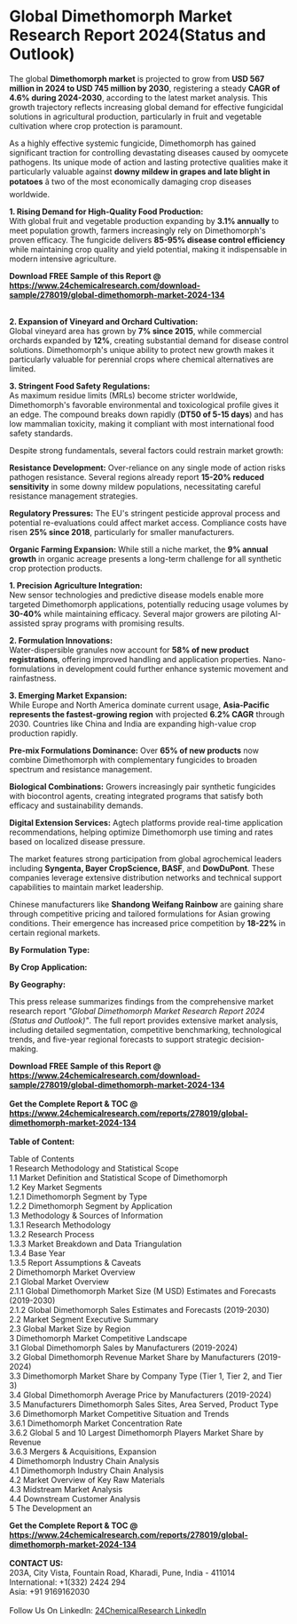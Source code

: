 <h1>Global Dimethomorph Market Research Report 2024(Status and Outlook)</h1><p>The global <strong>Dimethomorph market</strong> is projected to grow from <strong>USD 567 million in 2024 to USD 745 million by 2030</strong>, registering a steady <strong>CAGR of 4.6% during 2024-2030</strong>, according to the latest market analysis. This growth trajectory reflects increasing global demand for effective fungicidal solutions in agricultural production, particularly in fruit and vegetable cultivation where crop protection is paramount.</p><p>As a highly effective systemic fungicide, Dimethomorph has gained significant traction for controlling devastating diseases caused by oomycete pathogens. Its unique mode of action and lasting protective qualities make it particularly valuable against <strong>downy mildew in grapes and late blight in potatoes</strong> â two of the most economically damaging crop diseases worldwide.</p><p><strong>1. Rising Demand for High-Quality Food Production:</strong><br>
With global fruit and vegetable production expanding by <strong>3.1% annually</strong> to meet population growth, farmers increasingly rely on Dimethomorph's proven efficacy. The fungicide delivers <strong>85-95% disease control efficiency</strong> while maintaining crop quality and yield potential, making it indispensable in modern intensive agriculture.</p><div><b>Download FREE Sample of this Report @ 
            <a href="https://www.24chemicalresearch.com/download-sample/278019/global-dimethomorph-market-2024-134">
            https://www.24chemicalresearch.com/download-sample/278019/global-dimethomorph-market-2024-134</a></b></div><br><p><strong>2. Expansion of Vineyard and Orchard Cultivation:</strong><br>
Global vineyard area has grown by <strong>7% since 2015</strong>, while commercial orchards expanded by <strong>12%</strong>, creating substantial demand for disease control solutions. Dimethomorph's unique ability to protect new growth makes it particularly valuable for perennial crops where chemical alternatives are limited.</p><p><strong>3. Stringent Food Safety Regulations:</strong><br>
As maximum residue limits (MRLs) become stricter worldwide, Dimethomorph's favorable environmental and toxicological profile gives it an edge. The compound breaks down rapidly (<strong>DT50 of 5-15 days</strong>) and has low mammalian toxicity, making it compliant with most international food safety standards.</p><p>Despite strong fundamentals, several factors could restrain market growth:</p><p><strong>Resistance Development:</strong> Over-reliance on any single mode of action risks pathogen resistance. Several regions already report <strong>15-20% reduced sensitivity</strong> in some downy mildew populations, necessitating careful resistance management strategies.</p><p><strong>Regulatory Pressures:</strong> The EU's stringent pesticide approval process and potential re-evaluations could affect market access. Compliance costs have risen <strong>25% since 2018</strong>, particularly for smaller manufacturers.</p><p><strong>Organic Farming Expansion:</strong> While still a niche market, the <strong>9% annual growth</strong> in organic acreage presents a long-term challenge for all synthetic crop protection products.</p><p><strong>1. Precision Agriculture Integration:</strong><br>
New sensor technologies and predictive disease models enable more targeted Dimethomorph applications, potentially reducing usage volumes by <strong>30-40%</strong> while maintaining efficacy. Several major growers are piloting AI-assisted spray programs with promising results.</p><p><strong>2. Formulation Innovations:</strong><br>
Water-dispersible granules now account for <strong>58% of new product registrations</strong>, offering improved handling and application properties. Nano-formulations in development could further enhance systemic movement and rainfastness.</p><p><strong>3. Emerging Market Expansion:</strong><br>
While Europe and North America dominate current usage, <strong>Asia-Pacific represents the fastest-growing region</strong> with projected <strong>6.2% CAGR</strong> through 2030. Countries like China and India are expanding high-value crop production rapidly.</p><p><strong>Pre-mix Formulations Dominance:</strong> Over <strong>65% of new products</strong> now combine Dimethomorph with complementary fungicides to broaden spectrum and resistance management.</p><p><strong>Biological Combinations:</strong> Growers increasingly pair synthetic fungicides with biocontrol agents, creating integrated programs that satisfy both efficacy and sustainability demands.</p><p><strong>Digital Extension Services:</strong> Agtech platforms provide real-time application recommendations, helping optimize Dimethomorph use timing and rates based on localized disease pressure.</p><p>The market features strong participation from global agrochemical leaders including <strong>Syngenta, Bayer CropScience, BASF</strong>, and <strong>DowDuPont</strong>. These companies leverage extensive distribution networks and technical support capabilities to maintain market leadership.</p><p>Chinese manufacturers like <strong>Shandong Weifang Rainbow</strong> are gaining share through competitive pricing and tailored formulations for Asian growing conditions. Their emergence has increased price competition by <strong>18-22%</strong> in certain regional markets.</p><p><strong>By Formulation Type:</strong></p><p><strong>By Crop Application:</strong></p><p><strong>By Geography:</strong></p><p>This press release summarizes findings from the comprehensive market research report <em>"Global Dimethomorph Market Research Report 2024 (Status and Outlook)"</em>. The full report provides extensive market analysis, including detailed segmentation, competitive benchmarking, technological trends, and five-year regional forecasts to support strategic decision-making.</p><div><b>Download FREE Sample of this Report @ 
            <a href="https://www.24chemicalresearch.com/download-sample/278019/global-dimethomorph-market-2024-134">
            https://www.24chemicalresearch.com/download-sample/278019/global-dimethomorph-market-2024-134</a></b></div><br><div><b>Get the Complete Report & TOC @ 
            <a href="https://www.24chemicalresearch.com/reports/278019/global-dimethomorph-market-2024-134">
            https://www.24chemicalresearch.com/reports/278019/global-dimethomorph-market-2024-134</a></b></div><br>
            <b>Table of Content:</b><p>Table of Contents<br />
1 Research Methodology and Statistical Scope<br />
1.1 Market Definition and Statistical Scope of Dimethomorph<br />
1.2 Key Market Segments<br />
1.2.1 Dimethomorph Segment by Type<br />
1.2.2 Dimethomorph Segment by Application<br />
1.3 Methodology & Sources of Information<br />
1.3.1 Research Methodology<br />
1.3.2 Research Process<br />
1.3.3 Market Breakdown and Data Triangulation<br />
1.3.4 Base Year<br />
1.3.5 Report Assumptions & Caveats<br />
2 Dimethomorph Market Overview<br />
2.1 Global Market Overview<br />
2.1.1 Global Dimethomorph Market Size (M USD) Estimates and Forecasts (2019-2030)<br />
2.1.2 Global Dimethomorph Sales Estimates and Forecasts (2019-2030)<br />
2.2 Market Segment Executive Summary<br />
2.3 Global Market Size by Region<br />
3 Dimethomorph Market Competitive Landscape<br />
3.1 Global Dimethomorph Sales by Manufacturers (2019-2024)<br />
3.2 Global Dimethomorph Revenue Market Share by Manufacturers (2019-2024)<br />
3.3 Dimethomorph Market Share by Company Type (Tier 1, Tier 2, and Tier 3)<br />
3.4 Global Dimethomorph Average Price by Manufacturers (2019-2024)<br />
3.5 Manufacturers Dimethomorph Sales Sites, Area Served, Product Type<br />
3.6 Dimethomorph Market Competitive Situation and Trends<br />
3.6.1 Dimethomorph Market Concentration Rate<br />
3.6.2 Global 5 and 10 Largest Dimethomorph Players Market Share by Revenue<br />
3.6.3 Mergers & Acquisitions, Expansion<br />
4 Dimethomorph Industry Chain Analysis<br />
4.1 Dimethomorph Industry Chain Analysis<br />
4.2 Market Overview of Key Raw Materials<br />
4.3 Midstream Market Analysis<br />
4.4 Downstream Customer Analysis<br />
5 The Development an</p><div><b>Get the Complete Report & TOC @ 
            <a href="https://www.24chemicalresearch.com/reports/278019/global-dimethomorph-market-2024-134">
            https://www.24chemicalresearch.com/reports/278019/global-dimethomorph-market-2024-134</a></b></div><br><b>CONTACT US:</b><br>
            203A, City Vista, Fountain Road, Kharadi, Pune, India - 411014<br>
            International: +1(332) 2424 294<br>
            Asia: +91 9169162030 <br><br>
            Follow Us On LinkedIn: <a href="https://www.linkedin.com/company/24chemicalresearch/">24ChemicalResearch LinkedIn</a>